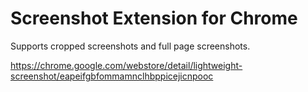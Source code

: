 # Screenshot Extension for Chrome


Supports cropped screenshots and full page screenshots.

https://chrome.google.com/webstore/detail/lightweight-screenshot/eapeifgbfommamnclhbppicejicnpooc
